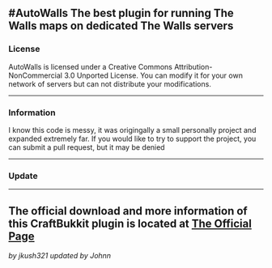 #AutoWalls
The best plugin for running The Walls maps on dedicated The Walls servers
---
### License
AutoWalls is licensed under a Creative Commons Attribution-NonCommercial 3.0 Unported License.
You can modify it for your own network of servers but can not distribute your modifications.
- - -
### Information
I know this code is messy, it was origingally a small personally project and expanded extremely far.
If you would like to try to support the project, you can submit a pull request, but it may be denied
- - -
### Update
- - -

The official download and more information of this CraftBukkit plugin is located at [The Official Page](http://bit.ly/AutoWalls)
---

<i>by jkush321 updated by Johnn </i>
